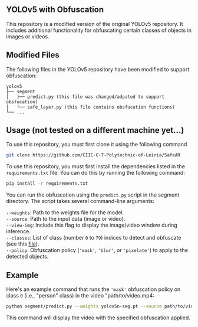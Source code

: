 ## YOLOv5 with Obfuscation
This repository is a modified version of the original YOLOv5 repository. It includes additional functionality for obfuscating certain classes of objects in images or videos.

## Modified Files
The following files in the YOLOv5 repository have been modified to support obfuscation:

```
yolov5
├── segment
│   ├── predict.py (this file was changed/adpated to support obsfucation)
│   └── safe_layer.py (this file contains obsfucation functions)
└── ...

```
## Usage (not tested on a different machine yet...) 

To use this repository, you must first clone it using the following command 
```bash
git clone https://github.com/CIIC-C-T-Polytechnic-of-Leiria/SafeAR
```

To use this repository, you must first install the dependencies listed in the `requirements.txt` file. You can do this by running the following command:

```bash
pip install -r requirements.txt
```

You can run the obfuscation using the `predict.py` script in the segment directory. The script takes several command-line arguments:

`--weights`: Path to the weights file for the model.  
`--source`: Path to the input data (image or video).  
`--view-img`: Include this flag to display the image/video window during inference.  
`--classes`: List of class (number `0` to `79`) indices to detect and obfuscate (see this [file](data/coco128-seg.yaml)).  
`--policy`: Obfuscation policy (`'mask'`, `'blur'`, or `'pixelate'`) to apply to the detected objects. 

 
## Example
Here's an example command that runs the `'mask'` obfuscation policy on class `0` (i.e., "person" class) in the video "path/to/video.mp4:


```bash
python segment/predict.py --weights yolov5n-seg.pt --source path/to/video.mp4 --view-img --classes 0 --policy "mask"
```
This command will display the video with the specified obfuscation applied.
